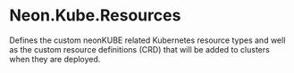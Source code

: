 ﻿Neon.Kube.Resources
===================

Defines the custom neonKUBE related Kubernetes resource types and well as the custom resource definitions (CRD)
that will be added to clusters when they are deployed.
